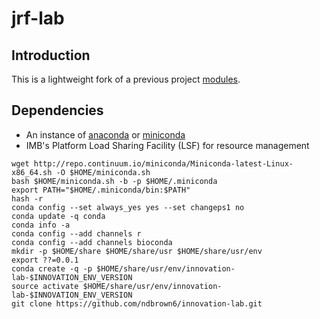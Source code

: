 # jrf-lab

## Introduction
This is a lightweight fork of a previous project [modules](https://github.com/jrflab/modules).


## Dependencies
- An instance of [anaconda](https://www.anaconda.com) or [miniconda](https://conda.io/en/latest/miniconda.html)
- IMB's Platform Load Sharing Facility (LSF) for resource management

```
wget http://repo.continuum.io/miniconda/Miniconda-latest-Linux-x86_64.sh -O $HOME/miniconda.sh
bash $HOME/miniconda.sh -b -p $HOME/.miniconda
export PATH="$HOME/.miniconda/bin:$PATH"
hash -r
conda config --set always_yes yes --set changeps1 no
conda update -q conda
conda info -a
conda config --add channels r
conda config --add channels bioconda
mkdir -p $HOME/share $HOME/share/usr $HOME/share/usr/env
export ??=0.0.1
conda create -q -p $HOME/share/usr/env/innovation-lab-$INNOVATION_ENV_VERSION
source activate $HOME/share/usr/env/innovation-lab-$INNOVATION_ENV_VERSION
git clone https://github.com/ndbrown6/innovation-lab.git
```

